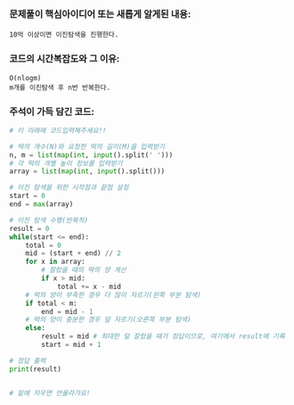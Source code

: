### 문제풀이 핵심아이디어 또는 새롭게 알게된 내용: 
    10억 이상이면 이진탐색을 진행한다.
    
### 코드의 시간복잡도와 그 이유:
    O(nlogm)
    m개를 이진탐색 후 n번 반복한다.
    
    
### 주석이 가득 담긴 코드:
```python
# 이 아래에 코드입력해주세요!!

# 떡의 개수(N)와 요청한 떡의 길이(M)을 입력받기
n, m = list(map(int, input().split(' ')))
# 각 떡의 개별 높이 정보를 입력받기
array = list(map(int, input().split()))

# 이진 탐색을 위한 시작점과 끝점 설정
start = 0
end = max(array)

# 이진 탐색 수행(반복적)
result = 0
while(start <= end):
    total = 0
    mid = (start + end) // 2
    for x in array:
        # 잘랐을 때의 떡의 양 계산
        if x > mid:
            total += x - mid
    # 떡의 양이 부족한 경우 더 많이 자르기(왼쪽 부분 탐색)
    if total < m:
        end = mid - 1
    # 떡의 양이 충분한 경우 덜 자르기(오른쪽 부분 탐색)
    else:
        result = mid # 최대한 덜 잘랐을 때가 정답이므로, 여기에서 result에 기록
        start = mid + 1

# 정답 출력
print(result)


# 밑에 지우면 안올라가요!
```